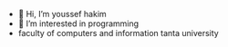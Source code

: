 - 👋 Hi, I’m youssef hakim
- 👀 I’m interested in programming
-  faculty of computers and information tanta university
